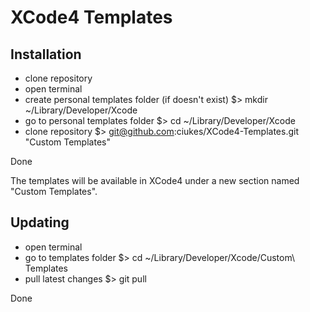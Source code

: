 XCode4 Templates
====================

Installation
------------
* clone repository
* open terminal
* create personal templates folder (if doesn't exist)
    $> mkdir ~/Library/Developer/Xcode
* go to personal templates folder
    $> cd ~/Library/Developer/Xcode
* clone repository
    $> git@github.com:ciukes/XCode4-Templates.git "Custom Templates"

Done

The templates will be available in XCode4 under a new section named "Custom Templates".

Updating
--------
* open terminal
* go to templates folder
    $> cd ~/Library/Developer/Xcode/Custom\ Templates
* pull latest changes
    $> git pull

Done

